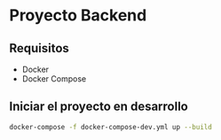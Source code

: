 # Proyecto Backend

## Requisitos

- Docker
- Docker Compose

## Iniciar el proyecto en desarrollo

```bash
docker-compose -f docker-compose-dev.yml up --build
